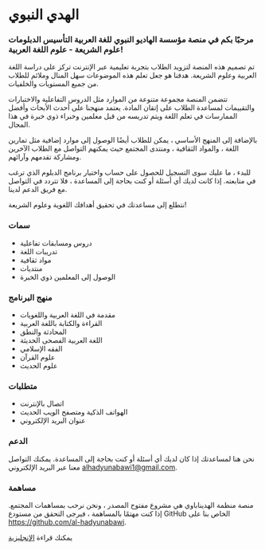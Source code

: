 # الهدي النبوي
### مرحبًا بكم في منصة مؤسسة الهاديو النبوي للغة العربية التأسيس الدبلومات علوم الشريعة - علوم اللغة العربية!
تم تصميم هذه المنصة لتزويد الطلاب بتجربة تعليمية عبر الإنترنت تركز على دراسة اللغة العربية وعلوم الشريعة. هدفنا هو جعل تعلم هذه الموضوعات سهل المنال وملائم للطلاب من جميع المستويات والخلفيات.

تتضمن المنصة مجموعة متنوعة من الموارد مثل الدروس التفاعلية والاختبارات والتقييمات لمساعدة الطلاب على إتقان المادة. يعتمد منهجنا على أحدث الأبحاث وأفضل الممارسات في تعلم اللغة ويتم تدريسه من قبل معلمين وخبراء ذوي خبرة في هذا المجال.

بالإضافة إلى المنهج الأساسي ، يمكن للطلاب أيضًا الوصول إلى موارد إضافية مثل تمارين اللغة ، والمواد الثقافية ، ومنتدى المجتمع حيث يمكنهم التواصل مع الطلاب الآخرين ومشاركة تقدمهم وآرائهم.

للبدء ، ما عليك سوى التسجيل للحصول على حساب واختيار برنامج الدبلوم الذي ترغب في متابعته. إذا كانت لديك أي أسئلة أو كنت بحاجة إلى المساعدة ، فلا تتردد في التواصل مع فريق الدعم لدينا.

نتطلع إلى مساعدتك في تحقيق أهدافك اللغوية وعلوم الشريعة!

### سمات

- دروس ومسابقات تفاعلية
- تدريبات اللغة
- مواد ثقافية
- منتديات
- الوصول إلى المعلمين ذوي الخبرة

### منهج البرنامج

- مقدمة في اللغة العربية واللغويات
- القراءة والكتابة باللغة العربية
- المحادثة والنطق
- اللغة العربية الفصحى الحديثة
- الفقه الإسلامي
- علوم القرآن
- علوم الحديث

### متطلبات

- اتصال بالإنترنت
- الهواتف الذكية ومتصفح الويب الحديث
- عنوان البريد الإلكتروني

### الدعم

نحن هنا لمساعدتك إذا كان لديك أي أسئلة أو كنت بحاجة إلى المساعدة. يمكنك التواصل معنا عبر البريد الإلكتروني alhadyunabawi1@gmail.com.

### مساهمة

منصة منظمة الهديناباوي هي مشروع مفتوح المصدر ، ونحن نرحب بمساهمات المجتمع. إذا كنت مهتمًا بالمساهمة ، فيرجى التحقق من مستودع GitHub الخاص بنا على https://github.com/al-hadyunabawi. 

يمكنك قراءة [الإنجليزية](./en.md)
